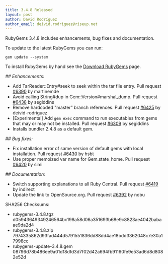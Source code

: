 ```yaml
---
title: 3.4.8 Released
layout: post
author: David Rodríguez
author_email: deivid.rodriguez@riseup.net
---
```


RubyGems 3.4.8 includes enhancements, bug fixes and documentation.

To update to the latest RubyGems you can run:

    gem update --system

To install RubyGems by hand see the [Download RubyGems][download] page.


_## Enhancements:_

* Add TarReader::Entry#seek to seek within the tar file entry. Pull
  request [#6390](https://github.com/rubygems/rubygems/pull/6390) by
  martinemde
* Avoid calling String#dup in Gem::Version#marshal_dump. Pull request
  [#6438](https://github.com/rubygems/rubygems/pull/6438) by segiddins
* Remove hardcoded "master" branch references. Pull request
  [#6425](https://github.com/rubygems/rubygems/pull/6425) by
  deivid-rodriguez
* [Experimental] Add `gem exec` command to run executables from gems that
  may or may not be installed. Pull request
  [#6309](https://github.com/rubygems/rubygems/pull/6309) by segiddins
* Installs bundler 2.4.8 as a default gem.

_## Bug fixes:_

* Fix installation error of same version of default gems with local
  installation. Pull request
  [#6430](https://github.com/rubygems/rubygems/pull/6430) by hsbt
* Use proper memoized var name for Gem.state_home. Pull request
  [#6420](https://github.com/rubygems/rubygems/pull/6420) by simi

_## Documentation:_

* Switch supporting explanations to all Ruby Central. Pull request
  [#6419](https://github.com/rubygems/rubygems/pull/6419) by indirect
* Update the link to OpenSource.org. Pull request
  [#6392](https://github.com/rubygems/rubygems/pull/6392) by nobu


SHA256 Checksums:

* rubygems-3.4.8.tgz  
  d05943649349246564bc198a58d06a351693b68e9c8823ae4042babaae9da2d4
* rubygems-3.4.8.zip  
  7974335862d93fad444d5791551836dd88dd4ae18bdd3362048c7e30a17998cc
* rubygems-update-3.4.8.gem  
  08796d78b486ee9a01d18dfd3d7f02d42a694fb91160fe9e53ad6d8d8082e52d


[download]: https://rubygems.org/pages/download

